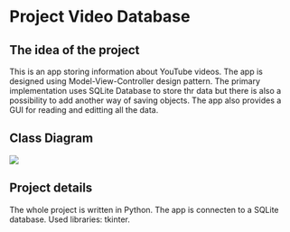 # Project Video Database

## The idea of the project

This is an app storing information about YouTube videos. The app is designed using Model-View-Controller design pattern. The primary implementation uses SQLite Database to store thr data but there is also a possibility to add another way of saving objects. The app also provides a GUI for reading and editting all the data.  

## Class Diagram

![](https://i.imgur.com/swEAIbE.png)

## Project details

The whole project is written in Python. The app is connecten to a SQLite database.
Used libraries: tkinter.   


 

